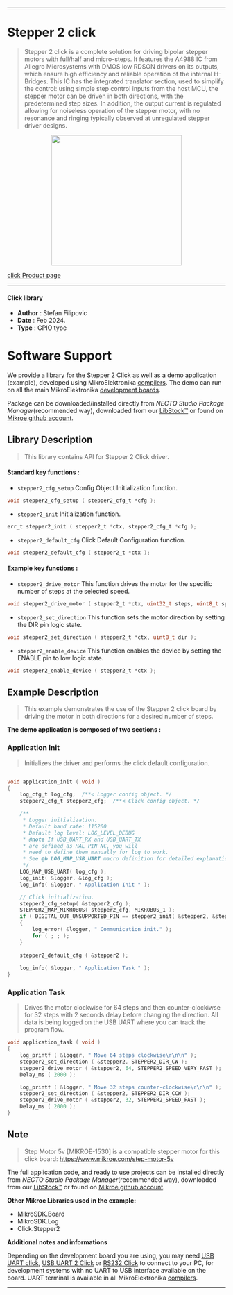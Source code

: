 
---
# Stepper 2 click

> Stepper 2 click is a complete solution for driving bipolar stepper motors with full/half and micro-steps. It features the A4988 IC from Allegro Microsystems with DMOS low RDSON drivers on its outputs, which ensure high efficiency and reliable operation of the internal H-Bridges. This IC has the integrated translator section, used to simplify the control: using simple step control inputs from the host MCU, the stepper motor can be driven in both directions, with the predetermined step sizes. In addition, the output current is regulated allowing for noiseless operation of the stepper motor, with no resonance and ringing typically observed at unregulated stepper driver designs.

<p align="center">
  <img src="https://download.mikroe.com/images/click_for_ide/stepper2_click.png" height=300px>
</p>

[click Product page](https://www.mikroe.com/stepper-2-click)

---


#### Click library

- **Author**        : Stefan Filipovic
- **Date**          : Feb 2024.
- **Type**          : GPIO type


# Software Support

We provide a library for the Stepper 2 Click
as well as a demo application (example), developed using MikroElektronika
[compilers](https://www.mikroe.com/necto-studio).
The demo can run on all the main MikroElektronika [development boards](https://www.mikroe.com/development-boards).

Package can be downloaded/installed directly from *NECTO Studio Package Manager*(recommended way), downloaded from our [LibStock&trade;](https://libstock.mikroe.com) or found on [Mikroe github account](https://github.com/MikroElektronika/mikrosdk_click_v2/tree/master/clicks).

## Library Description

> This library contains API for Stepper 2 Click driver.

#### Standard key functions :

- `stepper2_cfg_setup` Config Object Initialization function.
```c
void stepper2_cfg_setup ( stepper2_cfg_t *cfg );
```

- `stepper2_init` Initialization function.
```c
err_t stepper2_init ( stepper2_t *ctx, stepper2_cfg_t *cfg );
```

- `stepper2_default_cfg` Click Default Configuration function.
```c
void stepper2_default_cfg ( stepper2_t *ctx );
```

#### Example key functions :

- `stepper2_drive_motor` This function drives the motor for the specific number of steps at the selected speed.
```c
void stepper2_drive_motor ( stepper2_t *ctx, uint32_t steps, uint8_t speed );
```

- `stepper2_set_direction` This function sets the motor direction by setting the DIR pin logic state.
```c
void stepper2_set_direction ( stepper2_t *ctx, uint8_t dir );
```

- `stepper2_enable_device` This function enables the device by setting the ENABLE pin to low logic state.
```c
void stepper2_enable_device ( stepper2_t *ctx );
```

## Example Description

> This example demonstrates the use of the Stepper 2 click board by driving the motor in both directions for a desired number of steps.

**The demo application is composed of two sections :**

### Application Init

> Initializes the driver and performs the click default configuration.

```c

void application_init ( void )
{
    log_cfg_t log_cfg;  /**< Logger config object. */
    stepper2_cfg_t stepper2_cfg;  /**< Click config object. */

    /** 
     * Logger initialization.
     * Default baud rate: 115200
     * Default log level: LOG_LEVEL_DEBUG
     * @note If USB_UART_RX and USB_UART_TX 
     * are defined as HAL_PIN_NC, you will 
     * need to define them manually for log to work. 
     * See @b LOG_MAP_USB_UART macro definition for detailed explanation.
     */
    LOG_MAP_USB_UART( log_cfg );
    log_init( &logger, &log_cfg );
    log_info( &logger, " Application Init " );

    // Click initialization.
    stepper2_cfg_setup( &stepper2_cfg );
    STEPPER2_MAP_MIKROBUS( stepper2_cfg, MIKROBUS_1 );
    if ( DIGITAL_OUT_UNSUPPORTED_PIN == stepper2_init( &stepper2, &stepper2_cfg ) ) 
    {
        log_error( &logger, " Communication init." );
        for ( ; ; );
    }
    
    stepper2_default_cfg ( &stepper2 );
    
    log_info( &logger, " Application Task " );
}

```

### Application Task

> Drives the motor clockwise for 64 steps and then counter-clockiwse for 32 steps
with 2 seconds delay before changing the direction. All data is being logged on
the USB UART where you can track the program flow.

```c
void application_task ( void )
{
    log_printf ( &logger, " Move 64 steps clockwise\r\n\n" );
    stepper2_set_direction ( &stepper2, STEPPER2_DIR_CW );
    stepper2_drive_motor ( &stepper2, 64, STEPPER2_SPEED_VERY_FAST );
    Delay_ms ( 2000 );

    log_printf ( &logger, " Move 32 steps counter-clockwise\r\n\n" );
    stepper2_set_direction ( &stepper2, STEPPER2_DIR_CCW );
    stepper2_drive_motor ( &stepper2, 32, STEPPER2_SPEED_FAST );
    Delay_ms ( 2000 );
}
```

## Note

> Step Motor 5v [MIKROE-1530] is a compatible stepper motor for this click board: https://www.mikroe.com/step-motor-5v

The full application code, and ready to use projects can be installed directly from *NECTO Studio Package Manager*(recommended way), downloaded from our [LibStock&trade;](https://libstock.mikroe.com) or found on [Mikroe github account](https://github.com/MikroElektronika/mikrosdk_click_v2/tree/master/clicks).

**Other Mikroe Libraries used in the example:**

- MikroSDK.Board
- MikroSDK.Log
- Click.Stepper2

**Additional notes and informations**

Depending on the development board you are using, you may need
[USB UART click](https://www.mikroe.com/usb-uart-click),
[USB UART 2 Click](https://www.mikroe.com/usb-uart-2-click) or
[RS232 Click](https://www.mikroe.com/rs232-click) to connect to your PC, for
development systems with no UART to USB interface available on the board. UART
terminal is available in all MikroElektronika
[compilers](https://shop.mikroe.com/compilers).

---
